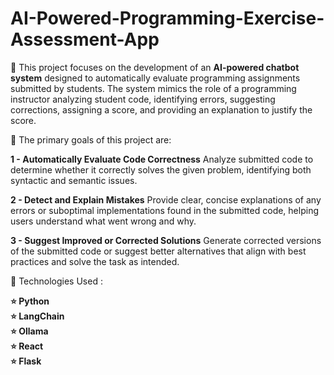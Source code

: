 # AI-Powered-Programming-Exercise-Assessment-App

🔴 This project focuses on the development of an **AI-powered chatbot system** designed to automatically evaluate programming assignments submitted by students. The system mimics the role of a programming instructor analyzing student code, identifying errors, suggesting corrections, assigning a score, and providing an explanation to justify the score. 

🔴 The primary goals of this project are: 

**1 - Automatically Evaluate Code Correctness** 
Analyze submitted code to determine whether it correctly solves the given problem, 
identifying both syntactic and semantic issues. 

**2 - Detect and Explain Mistakes** 
Provide clear, concise explanations of any errors or suboptimal implementations found in the 
submitted code, helping users understand what went wrong and why. 

**3 - Suggest Improved or Corrected Solutions** 
Generate corrected versions of the submitted code or suggest better alternatives that align 
with best practices and solve the task as intended.


🔴 Technologies Used :

**⭐️ Python** <br>
**⭐️ LangChain**<br> 
**⭐️ Ollama** <br>
**⭐️ React**<br> 
**⭐️  Flask** <br>

